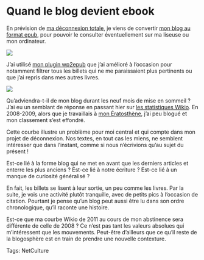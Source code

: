 # Quand le blog devient ebook

En prévision de [ma déconnexion totale](http://blog.tcrouzet.com/2011/03/18/je-ferme-mon-blog/), je viens de convertir [mon blog au format epub](http://blog.tcrouzet.com/les-annees-blog/), pour pouvoir le consulter éventuellement sur ma liseuse ou mon ordinateur.<span id="more-22249"></span>

![](http://blog.tcrouzet.comhttps://tcrouzet.com/images_tc/2011/03/ablog.png)

J’ai utilisé [mon plugin wp2epub](http://blog.tcrouzet.com/wp2epub/) que j’ai amélioré à l’occasion pour notamment filtrer tous les billets qui ne me paraissaient plus pertinents ou que j’ai repris dans mes autres livres.

![](http://blog.tcrouzet.comhttps://tcrouzet.com/images_tc/2011/03/wikio.png)

Qu’adviendra-t-il de mon blog durant les neuf mois de mise en sommeil ? J’ai eu un semblant de réponse en passant hier sur [les statistiques Wikio](http://labs.wikio.net/fr/source?url=blog.tcrouzet.com). En 2008-2009, alors que je travaillais à [mon Ératosthène](http://ihl.tcrouzet.com/), j’ai peu blogué et mon classement s’est effondré.

Cette courbe illustre un problème pour moi central et qui compte dans mon projet de déconnexion. Nos textes, en tout cas les miens, ne semblent intéresser que dans l’instant, comme si nous n’écrivions qu’au sujet du présent !

Est-ce lié à la forme blog qui ne met en avant que les derniers articles et enterre les plus anciens ? Est-ce lié à notre écriture ? Est-ce lié à un manque de curiosité généralisé ?

En fait, les billets se lisent à leur sortie, un peu comme les livres. Par la suite, je vois une activité plutôt tranquille, avec de petits pics à l’occasion de citation. Pourtant je pense qu’un blog peut aussi être lu dans son ordre chronologique, qu’il raconte une histoire.

Est-ce que ma courbe Wikio de 2011 au cours de mon abstinence sera différente de celle de 2008 ? Ce n’est pas tant les valeurs absolues qui m’intéressent que les mouvements. Peut-être d’ailleurs que ce qu’il reste de la blogosphère est en train de prendre une nouvelle contexture.

Tags: NetCulture